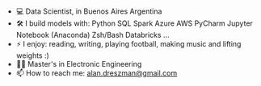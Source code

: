 - 💻 Data Scientist, in Buenos Aires Argentina
- 🛠️ I build models with: Python SQL Spark Azure AWS PyCharm Jupyter Notebook (Anaconda) Zsh/Bash Databricks ...
- ⚡ I enjoy: reading, writing, playing football, making music and lifting weights :)
- 🧑‍🎓 Master's in Electronic Engineering
- 📫 How to reach me: alan.dreszman@gmail.com

<!-- ✍️ Write technical blogs on Medium and Newsletter -->

<!--

- 👋 Hi, I’m @alandresz
- 👀 I’m interested in data science, AI, mathematics and music; but also in people, animals, environment, politics, philosophy and psychology
- 🌱 I’m currently learning how to intersect my many interests in a practise
- 💞️ I’m looking to collaborate on machine learning projects
- 📫 How to reach me: alan.dreszman@gmail.com, adreszman@fi.uba.ar

<!---
alandresz/alandresz is a ✨ special ✨ repository because its `README.md` (this file) appears on your GitHub profile.
You can click the Preview link to take a look at your changes.
--->
